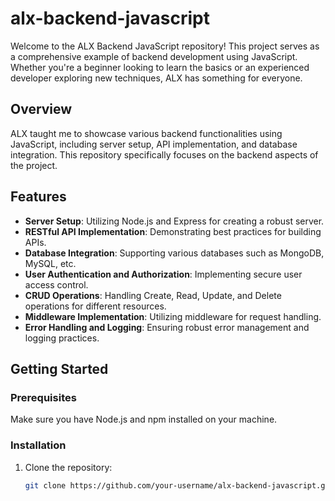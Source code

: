 # alx-backend-javascript

Welcome to the ALX Backend JavaScript repository! This project serves as a comprehensive example of backend development using JavaScript. Whether you're a beginner looking to learn the basics or an experienced developer exploring new techniques, ALX has something for everyone.

## Overview

ALX  taught me to showcase various backend functionalities using JavaScript, including server setup, API implementation, and database integration. This repository specifically focuses on the backend aspects of the project.

## Features

- **Server Setup**: Utilizing Node.js and Express for creating a robust server.
- **RESTful API Implementation**: Demonstrating best practices for building APIs.
- **Database Integration**: Supporting various databases such as MongoDB, MySQL, etc.
- **User Authentication and Authorization**: Implementing secure user access control.
- **CRUD Operations**: Handling Create, Read, Update, and Delete operations for different resources.
- **Middleware Implementation**: Utilizing middleware for request handling.
- **Error Handling and Logging**: Ensuring robust error management and logging practices.

## Getting Started

### Prerequisites

Make sure you have Node.js and npm installed on your machine.

### Installation

1. Clone the repository:

   ```bash
   git clone https://github.com/your-username/alx-backend-javascript.git
